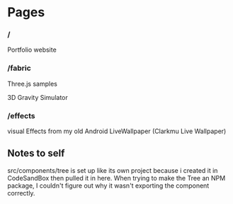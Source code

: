 # Pages

### /

Portfolio website

### /fabric

Three.js samples

3D Gravity Simulator

### /effects

visual Effects from my old Android LiveWallpaper (Clarkmu Live Wallpaper)

## Notes to self

src/components/tree
is set up like its own project because i created it in CodeSandBox then pulled it in here. When trying to make the Tree an NPM package, I couldn't figure out why it wasn't exporting the component correctly.
